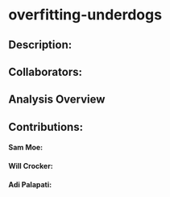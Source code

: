 # overfitting-underdogs

## Description:
## Collaborators:
## Analysis Overview

## Contributions:
#### Sam Moe:
#### Will Crocker:
#### Adi Palapati:

